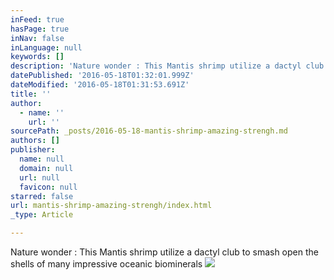 ```yaml
---
inFeed: true
hasPage: true
inNav: false
inLanguage: null
keywords: []
description: 'Nature wonder : This Mantis shrimp utilize a dactyl club to smash open the shells of many impressive oceanic biominerals'
datePublished: '2016-05-18T01:32:01.999Z'
dateModified: '2016-05-18T01:31:53.691Z'
title: ''
author:
  - name: ''
    url: ''
sourcePath: _posts/2016-05-18-mantis-shrimp-amazing-strengh.md
authors: []
publisher:
  name: null
  domain: null
  url: null
  favicon: null
starred: false
url: mantis-shrimp-amazing-strengh/index.html
_type: Article

---
```

Nature wonder : This Mantis shrimp utilize a dactyl club to smash open the shells of many impressive oceanic biominerals
![](https://the-grid-user-content.s3-us-west-2.amazonaws.com/b1e8b0e4-52df-4112-bf47-b0d7a7a14302.jpg)